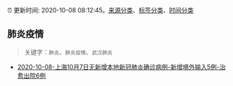 :alarm_clock: 更新时间: 2020-10-08 08:12:45。[来源分类](../README.md)、[标签分类](../TAGS.md)、[时间分类](../TIMELINE.md)

## 肺炎疫情


> 关键字：`肺炎`、`肺炎疫情`、`武汉肺炎`



- [2020-10-08-上海10月7日无新增本地新冠肺炎确诊病例-新增境外输入5例-治愈出院6例](http://wsjkw.sh.gov.cn/xwfb/20201008/5a55424e78ed4251a74c0c9e8b550ae5.html) 